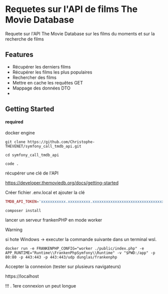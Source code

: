 # Requetes sur l'API de films The Movie Database

Requete sur l'API The Movie Database sur les films du moments et sur la recherche de films

## Features

* Récupérer les derniers films
* Récupérer les films les plus populaires
* Rechercher des films
* Mettre en cache les requêtes GET
* Mappage des données DTO
* 

## Getting Started

#### required

docker engine


```console
git clone https://github.com/Christophe-THEVENET/symfony_call_tmdb_api.git
```

```console
cd symfony_call_tmdb_api
```

```console
code .
```

récupérer une clé de l'API 

https://developer.themoviedb.org/docs/getting-started

Créer fichier .env.local et ajouter la clé 


```php
TMDB_API_TOKEN='xxxxxxxxxxx.xxxxxxxxxx.xxxxxxxxxxxxxxxxxxxxxxxxxxxxxxxxxx'
```


```console
composer install
```
lancer un serveur frankenPHP en mode worker

> [!WARNING]  
> si hote Windows -> executer la commande suivante dans un terminal wsl.


```console
docker run -e FRANKENPHP_CONFIG="worker ./public/index.php" -e APP_RUNTIME="Runtime\\FrankenPhpSymfony\\Runtime" -v "$PWD:/app" -p 80:80 -p 443:443 -p 443:443/udp dunglas/frankenphp
```
Accepter la connexion (tester sur plusieurs navigateurs)

https://localhost


!!! . 1ere connexion un peut longue 
